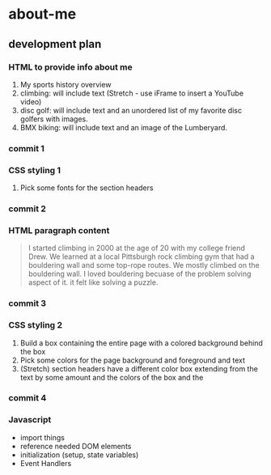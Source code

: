 # about-me

## development plan

### HTML to provide info about me

1. My sports history overview
2. climbing: will include text (Stretch - use iFrame to insert a YouTube video)
3. disc golf: will include text and an unordered list of my favorite disc golfers with images.
4. BMX biking: will include text and an image of the Lumberyard.

### commit 1

### CSS styling 1

1. Pick some fonts for the section headers

### commit 2

### HTML paragraph content

> I started climbing in 2000 at the age of 20 with my college friend Drew. We learned at a local Pittsburgh rock climbing gym
> that had a bouldering wall and some top-rope routes. We mostly climbed on the bouldering wall. I loved bouldering becuase of the
> problem solving aspect of it. it felt like solving a puzzle.

### commit 3

### CSS styling 2

1. Build a box containing the entire page with a colored background behind the box
2. Pick some colors for the page background and foreground and text
3. (Stretch) section headers have a different color box extending from the text by some amount and the colors of the box and the

### commit 4

### Javascript

- import things
- reference needed DOM elements
- initialization (setup, state variables)
- Event Handlers
